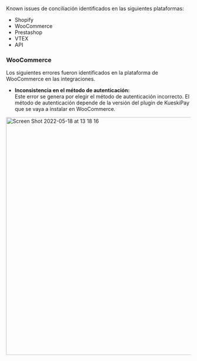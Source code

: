 Known issues de conciliación identificados en las siguientes plataformas:
- Shopify
- WooCommerce
- Prestashop
- VTEX
- API


### WooCommerce
Los siguientes errores fueron identificados en la plataforma de WooCommerce en las integraciones.
- **Inconsistencia en el método de autenticación:**  
Este error se genera por elegir el método de autenticación incorrecto. El método de autenticación depende de la versión del plugin de KueskiPay que se vaya a instalar en WooCommerce. 

 

<img width="648" alt="Screen Shot 2022-05-18 at 13 18 16" src="https://user-images.githubusercontent.com/101224062/169166339-2662f09a-61f6-4d0d-a19c-1d9df799492b.png">
